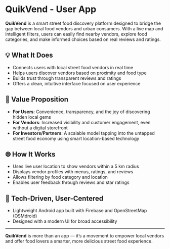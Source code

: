 # QuikVend - User App 

**QuikVend** is a smart street food discovery platform designed to bridge the gap between local food vendors and urban consumers. With a live map and intelligent filters, users can easily find nearby vendors, explore food categories, and make informed choices based on real reviews and ratings.

## 💡 What It Does

- Connects users with local street food vendors in real time
- Helps users discover vendors based on proximity and food type
- Builds trust through transparent reviews and ratings
- Offers a clean, intuitive interface focused on user experience

## 🎯 Value Proposition

- **For Users**: Convenience, transparency, and the joy of discovering hidden local gems
- **For Vendors**: Increased visibility and customer engagement, even without a digital storefront
- **For Investors/Partners**: A scalable model tapping into the untapped street food economy using smart location-based technology

## 🌐 How It Works

- Uses live user location to show vendors within a 5 km radius
- Displays vendor profiles with menus, ratings, and reviews
- Allows filtering by food category and location
- Enables user feedback through reviews and star ratings

## 📱 Tech-Driven, User-Centered

- Lightweight Android app built with Firebase and OpenStreetMap (OSMdroid)
- Designed with a modern UI for broad accessibility

---

**QuikVend** is more than an app — it’s a movement to empower local vendors and offer food lovers a smarter, more delicious street food experience.
